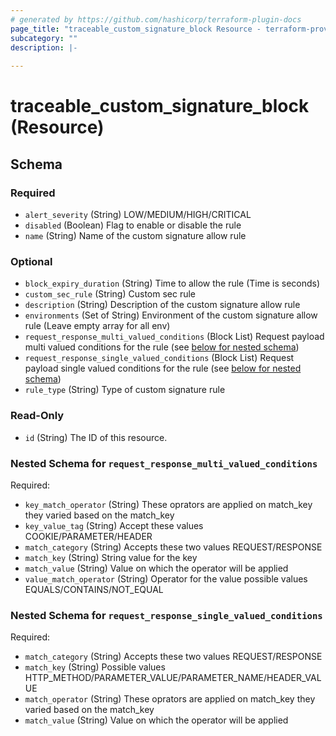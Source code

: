 ```yaml
---
# generated by https://github.com/hashicorp/terraform-plugin-docs
page_title: "traceable_custom_signature_block Resource - terraform-provider-traceable"
subcategory: ""
description: |-
  
---
```


# traceable_custom_signature_block (Resource)





<!-- schema generated by tfplugindocs -->
## Schema

### Required

- `alert_severity` (String) LOW/MEDIUM/HIGH/CRITICAL
- `disabled` (Boolean) Flag to enable or disable the rule
- `name` (String) Name of the custom signature allow rule

### Optional

- `block_expiry_duration` (String) Time to allow the rule (Time is seconds)
- `custom_sec_rule` (String) Custom sec rule
- `description` (String) Description of the custom signature allow rule
- `environments` (Set of String) Environment of the custom signature allow rule (Leave empty array for all env)
- `request_response_multi_valued_conditions` (Block List) Request payload multi valued conditions for the rule (see [below for nested schema](#nestedblock--request_response_multi_valued_conditions))
- `request_response_single_valued_conditions` (Block List) Request payload single valued conditions for the rule (see [below for nested schema](#nestedblock--request_response_single_valued_conditions))
- `rule_type` (String) Type of custom signature rule

### Read-Only

- `id` (String) The ID of this resource.

<a id="nestedblock--request_response_multi_valued_conditions"></a>
### Nested Schema for `request_response_multi_valued_conditions`

Required:

- `key_match_operator` (String) These oprators are applied on match_key they varied based on the match_key
- `key_value_tag` (String) Accept these values COOKIE/PARAMETER/HEADER
- `match_category` (String) Accepts these two values REQUEST/RESPONSE
- `match_key` (String) String value for the key
- `match_value` (String) Value on which the operator will be applied
- `value_match_operator` (String) Operator for the value possible values EQUALS/CONTAINS/NOT_EQUAL


<a id="nestedblock--request_response_single_valued_conditions"></a>
### Nested Schema for `request_response_single_valued_conditions`

Required:

- `match_category` (String) Accepts these two values REQUEST/RESPONSE
- `match_key` (String) Possible values HTTP_METHOD/PARAMETER_VALUE/PARAMETER_NAME/HEADER_VALUE
- `match_operator` (String) These oprators are applied on match_key they varied based on the match_key
- `match_value` (String) Value on which the operator will be applied
